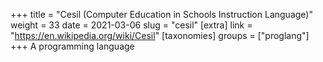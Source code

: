 +++
title = "Cesil (Computer Education in Schools Instruction Language)"
weight = 33
date = 2021-03-06
slug = "cesil"
[extra]
link = "https://en.wikipedia.org/wiki/Cesil"
[taxonomies]
groups = ["proglang"]
+++
A programming language

